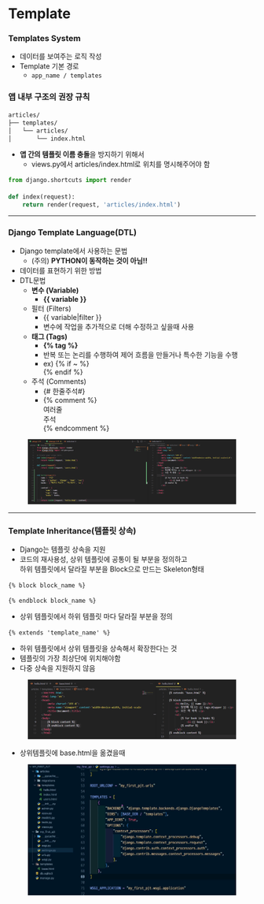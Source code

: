 # Template

### Templates System

* 데이터를 보여주는 로직 작성
* Template 기본 경로
  * `app_name / templates`&#x20;

### 앱 내부 구조의 권장 규칙

```
articles/
├── templates/
│   └── articles/
│       └── index.html
```

* **앱 간의 템플릿 이름 충돌**을 방지하기 위해서
  * views.py에서 articles/index.html로 위치를 명시해주어야 함

```python
from django.shortcuts import render

def index(request):
    return render(request, 'articles/index.html')
```

***

### Django Template Language(DTL)

* Django template에서 사용하는 문법
  * (주의) **PYTHON이 동작하는 것이 아님!!**
* 데이터를 표현하기 위한 방법
* DTL문법
  * **변수 (Variable)**
    * **\{{ variable \}}**
  * 필터 (Filters)
    * \{{ variable|filter \}}
    * 변수에 작업을 추가적으로 더해 수정하고 싶을때 사용
  * **태그 (Tags)**
    * **\{% tag %\}**
    * 반복 또는 논리를 수행하여 제어 흐름을 만들거나 특수한 기능을 수행
    * ex) \{% if \~ %\} \
      &#x20;      \{% endif %\}
  * 주석 (Comments)
    * {# 한줄주석#}
    * \{%  comment %\}\
      여러줄\
      주석\
      \{% endcomment %\}

<figure><img src="../../../.gitbook/assets/image (26).png" alt=""><figcaption></figcaption></figure>

***

### Template Inheritance(템플릿  상속)

* Django는 템플릿 상속을 지원
* 코드의 재사용성, 상위 템플릿에 공통이 될 부분을 정의하고\
  하위 템플릿에서 달라질 부분을 Block으로 만드는 Skeleton형태

`{% block block_name %}`&#x20;

`{% endblock block_name %}`&#x20;

* 상위 템플릿에서 하위 템플릿 마다 달라질 부분을 정의



`{% extends 'template_name' %}`&#x20;

* 하위 템플릿에서 상위 템플릿을 상속해서 확장한다는 것&#x20;
* 템플릿의 가장 최상단에 위치해야함
* 다중 상속을 지원하지 않음

<figure><img src="../../../.gitbook/assets/image (27).png" alt=""><figcaption></figcaption></figure>

* 상위템플릿에 base.html을 옮겼을때

<figure><img src="../../../.gitbook/assets/image (36).png" alt="" width="563"><figcaption></figcaption></figure>











